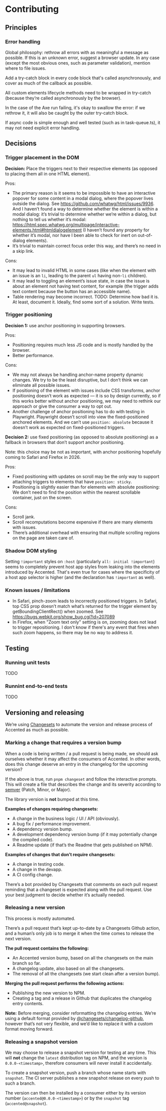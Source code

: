 # Contributing

## Principles

### Error handling

Global philosophy: rethrow all errors with as meaningful a message as possible.
If this is an unknown error, suggest a browser update.
In any case (except the most obvious ones, such as parameter validation), mention where to file issues.

Add a try-catch block in every code block that's called asynchronously, and cover as much of the callback as possible.

All custom elements lifecycle methods need to be wrapped in try-catch (because they’re called asynchronously by the browser).

In the case of the Axe run failing, it's okay to swallow the error: if we rethrow it,
it will also be caught by the outer try-catch block.

If async code is simple enough and well tested (such as in task-queue.ts),
it may not need explicit error handling.

## Decisions

### Trigger placement in the DOM

**Decision:** Place the triggers next to their respective elements (as opposed to placing them all in one HTML element).

Pros:

* The primary reason is it seems to be impossible to have an interactive popover for some content in a modal dialog,
  where the popover lives outside the dialog.
  See https://github.com/whatwg/html/issues/9936.
  And I haven’t found a way to determine whether the element is within a modal dialog:
  it’s trivial to determine whether we’re within a dialog,
  but nothing to tell us whether it’s modal: https://html.spec.whatwg.org/multipage/interactive-elements.html#htmldialogelement
  (I haven’t found any property for whether it’s modal, nor have I been able to check for inert on out-of-dialog elements).
* It’s trivial to maintain correct focus order this way, and there’s no need in a skip link.

Cons:

* It may lead to invalid HTML in some cases
  (like when the element with an issue is an `li`, leading to the parent `ul` having non-`li` children).
* It may lead to toggling an element’s issue state,
  in case the issue is about an element not having text content,
  for example (the trigger adds text content because the button has an accessible name).
* Table rendering may become incorrect.
  TODO: Determine how bad it is. At least, document it. Ideally, find some sort of a solution. Write tests.

### Trigger positioning

**Decision 1:** use anchor positioning in supporting browsers.

Pros:

* Positioning requires much less JS code and is mostly handled by the browser.
* Better performance.

Cons:

* We may not always be handling anchor-name property dynamic changes.
  We try to be the least disruptive, but I don’t think we can eliminate all possible issues.
* If positioning of the element with issues include CSS transforms,
  anchor positioning doesn’t work as expected — it is so by design currently,
  so if this works better without anchor positioning,
  we may need to rethink our approach or give the consumer a way to opt out.
* Another challenge of anchor positioning has to do with testing in Playwright.
  Playwright doesn’t scroll into view the fixed-positioned anchored elements.
  And we can’t use `position: absolute` because it doesn’t work as expected on fixed-positioned triggers.

**Decision 2:** use fixed positioning (as opposed to absolute positioning)
as a fallback in browsers that don’t support anchor positioning.

Note: this choice may be not as important,
with anchor positioning hopefully coming to Safari and Firefox in 2026.

Pros:

* Fixed positioning with updates on scroll may be the only way to support attaching triggers to elements that have `position: sticky`.
* Positioning is slightly easier than for elements with absolute positioning:
  We don’t need to find the position within the nearest scrollable container, just on the screen.

Cons:

* Scroll jank.
* Scroll recomputations become expensive if there are many elements with issues.
* There’s additional overhead with ensuring that multiple scrolling regions on the page are taken care of.

### Shadow DOM styling

Setting `!important` styles on `:host` (particularly `all: initial !important`) seems to completely prevent
host app styles from leaking into the elements introduced by Accented.
That's even true for cases where the specificity of a host app selector is higher
(and the declaration has `!important` as well).

### Known issues / limitations

* In Safari, pinch-zoom leads to incorrectly positioned triggers.
  In Safari, top CSS prop doesn’t match what’s returned for the trigger element by getBoundingClientRect() when zoomed.
  See https://bugs.webkit.org/show_bug.cgi?id=207089
* In Firefox, when "Zoom text only" setting is on, zooming does not lead to trigger repositioning.
  I don't know if there's any event that fires when such zoom happens, so there may be no way to address it.

## Testing

### Running unit tests

TODO

### Runnint end-to-end tests

TODO

## Versioning and releasing

We’re using [Changesets](https://github.com/changesets/changesets) to automate the version and release process of Accented as much as possible.

### Marking a change that requires a version bump

When a code is being written / a pull request is being made, we should ask ourselves whether it may affect the consumers of Accented.
In other words, does this change deserve an entry in the changelog for the upcoming version?

If the above is true, run `pnpm changeset` and follow the interactive prompts.
This will create a file that describes the change and its severity according to [semver](https://semver.org/) (Patch, Minor, or Major).

The library version is **not** bumped at this time.

**Examples of changes requiring changesets:**

* A change in the business logic / UI / API (obviously).
* A bug fix / performance improvement.
* A dependency version bump.
* A development dependency version bump (if it may potentially change the compiled code).
* A Readme update (if that’s the Readme that gets published on NPM).

**Examples of changes that don’t require changesets:**

* A change in testing code.
* A change in the devapp.
* A CI config change.

There’s a bot provided by Changesets that comments on each pull request reminding that a changeset is expected along with the pull request.
Use your best judgment to decide whether it’s actually needed.

### Releasing a new version

This process is mostly automated.

There’s a pull request that’s kept up-to-date by a Changesets Github action,
and a human’s only job is to merge it when the time comes to release the next version.

**The pull request contains the following:**

* An Accented version bump, based on all the changesets on the main branch so far.
* A changelog update, also based on all the changesets.
* The removal of all the changesets (we start clean after a version bump).

**Merging the pull request performs the following actions:**

* Publishing the new version to NPM.
* Creating a tag and a release in Github that duplicates the changelog entry contents.

**Note:** Before merging, consider reformatting the changelog entries.
We’re using a default format provided by [@changesets/changelog-github](https://www.npmjs.com/package/@changesets/changelog-github),
however that’s not very flexible, and we’d like to replace it with a custom format moving forward.

### Releasing a snapshot version

We may choose to release a snapshot version for testing at any time.
This will **not** change the `latest` distribution tag on NPM,
and the version is `0.0.0-<timestamp>`,
therefore consumers will never install it accidentally.

To create a snapshot version, push a branch whose name starts with `snapshot`.
The CI server publishes a new snapshot release on every push to such a branch.

The version can then be installed by a consumer either by its version number (`accented@0.0.0-<timestamp>`)
or by the `snapshot` tag (`accented@snapshot`).
